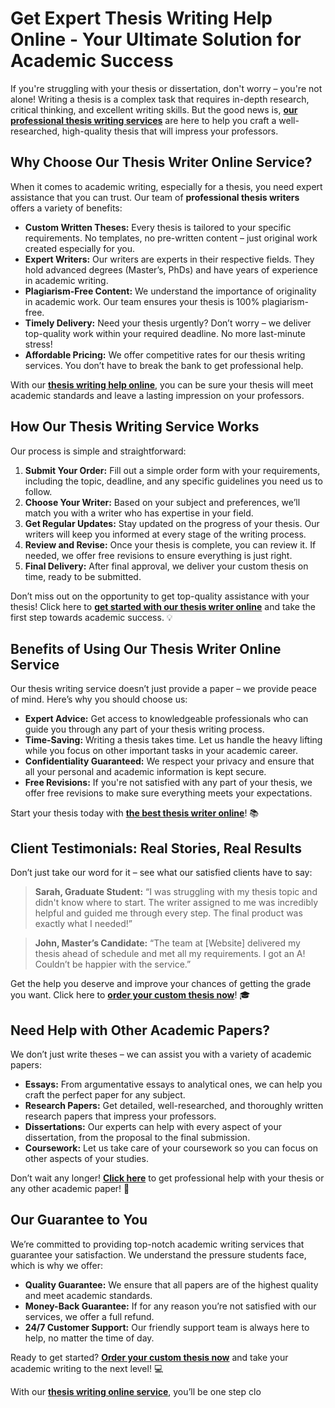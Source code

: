 # Get Expert Thesis Writing Help Online - Your Ultimate Solution for Academic Success

If you're struggling with your thesis or dissertation, don't worry – you're not alone! Writing a thesis is a complex task that requires in-depth research, critical thinking, and excellent writing skills. But the good news is, **[our professional thesis writing services](https://tinyurl.com/topessay?keyword=thesis+writer+online)** are here to help you craft a well-researched, high-quality thesis that will impress your professors.

## Why Choose Our Thesis Writer Online Service?

When it comes to academic writing, especially for a thesis, you need expert assistance that you can trust. Our team of **professional thesis writers** offers a variety of benefits:

- **Custom Written Theses:** Every thesis is tailored to your specific requirements. No templates, no pre-written content – just original work created especially for you.
- **Expert Writers:** Our writers are experts in their respective fields. They hold advanced degrees (Master’s, PhDs) and have years of experience in academic writing.
- **Plagiarism-Free Content:** We understand the importance of originality in academic work. Our team ensures your thesis is 100% plagiarism-free.
- **Timely Delivery:** Need your thesis urgently? Don’t worry – we deliver top-quality work within your required deadline. No more last-minute stress!
- **Affordable Pricing:** We offer competitive rates for our thesis writing services. You don’t have to break the bank to get professional help.

With our **[thesis writing help online](https://tinyurl.com/topessay?keyword=thesis+writer+online)**, you can be sure your thesis will meet academic standards and leave a lasting impression on your professors.

## How Our Thesis Writing Service Works

Our process is simple and straightforward:

1. **Submit Your Order:** Fill out a simple order form with your requirements, including the topic, deadline, and any specific guidelines you need us to follow.
2. **Choose Your Writer:** Based on your subject and preferences, we’ll match you with a writer who has expertise in your field.
3. **Get Regular Updates:** Stay updated on the progress of your thesis. Our writers will keep you informed at every stage of the writing process.
4. **Review and Revise:** Once your thesis is complete, you can review it. If needed, we offer free revisions to ensure everything is just right.
5. **Final Delivery:** After final approval, we deliver your custom thesis on time, ready to be submitted.

Don’t miss out on the opportunity to get top-quality assistance with your thesis! Click here to **[get started with our thesis writer online](https://tinyurl.com/topessay?keyword=thesis+writer+online)** and take the first step towards academic success. 💡

## Benefits of Using Our Thesis Writer Online Service

Our thesis writing service doesn’t just provide a paper – we provide peace of mind. Here’s why you should choose us:

- **Expert Advice:** Get access to knowledgeable professionals who can guide you through any part of your thesis writing process.
- **Time-Saving:** Writing a thesis takes time. Let us handle the heavy lifting while you focus on other important tasks in your academic career.
- **Confidentiality Guaranteed:** We respect your privacy and ensure that all your personal and academic information is kept secure.
- **Free Revisions:** If you're not satisfied with any part of your thesis, we offer free revisions to make sure everything meets your expectations.

Start your thesis today with **[the best thesis writer online](https://tinyurl.com/topessay?keyword=thesis+writer+online)**! 📚

## Client Testimonials: Real Stories, Real Results

Don’t just take our word for it – see what our satisfied clients have to say:

> **Sarah, Graduate Student:** “I was struggling with my thesis topic and didn't know where to start. The writer assigned to me was incredibly helpful and guided me through every step. The final product was exactly what I needed!”

> **John, Master’s Candidate:** “The team at [Website] delivered my thesis ahead of schedule and met all my requirements. I got an A! Couldn’t be happier with the service.”

Get the help you deserve and improve your chances of getting the grade you want. Click here to **[order your custom thesis now](https://tinyurl.com/topessay?keyword=thesis+writer+online)**! 🎓

## Need Help with Other Academic Papers?

We don’t just write theses – we can assist you with a variety of academic papers:

- **Essays:** From argumentative essays to analytical ones, we can help you craft the perfect paper for any subject.
- **Research Papers:** Get detailed, well-researched, and thoroughly written research papers that impress your professors.
- **Dissertations:** Our experts can help with every aspect of your dissertation, from the proposal to the final submission.
- **Coursework:** Let us take care of your coursework so you can focus on other aspects of your studies.

Don’t wait any longer! **[Click here](https://tinyurl.com/topessay?keyword=thesis+writer+online)** to get professional help with your thesis or any other academic paper! 📑

## Our Guarantee to You

We’re committed to providing top-notch academic writing services that guarantee your satisfaction. We understand the pressure students face, which is why we offer:

- **Quality Guarantee:** We ensure that all papers are of the highest quality and meet academic standards.
- **Money-Back Guarantee:** If for any reason you’re not satisfied with our services, we offer a full refund.
- **24/7 Customer Support:** Our friendly support team is always here to help, no matter the time of day.

Ready to get started? **[Order your custom thesis now](https://tinyurl.com/topessay?keyword=thesis+writer+online)** and take your academic writing to the next level! 💻

With our **[thesis writing online service](https://tinyurl.com/topessay?keyword=thesis+writer+online)**, you’ll be one step clo
